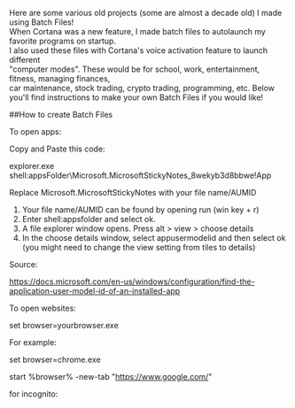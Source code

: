 Here are some various old projects (some are almost a decade old) I made using Batch Files!  
When Cortana was a new feature, I made batch files to autolaunch my favorite programs on startup.  
I also used these files with Cortana's voice activation feature to launch different  
"computer modes". These would be for school, work, entertainment, fitness, managing finances,  
car maintenance, stock trading, crypto trading, programming, etc. Below you'll find instructions to make your own Batch Files if you would like!  

##How to create Batch Files  


To open apps:

Copy and Paste this code:

explorer.exe shell:appsFolder\Microsoft.MicrosoftStickyNotes_8wekyb3d8bbwe!App

Replace Microsoft.MicrosoftStickyNotes with your file name/AUMID

1. Your file name/AUMID can be found by opening run (win key + r)
2. Enter shell:appsfolder and select ok.
3. A file explorer window opens. Press alt > view > choose details
4. In the choose details window, select appusermodelid and then select ok (you might need to change the view setting from tiles to details)

Source:

https://docs.microsoft.com/en-us/windows/configuration/find-the-application-user-model-id-of-an-installed-app

To open websites:

set browser=yourbrowser.exe

For example:

set browser=chrome.exe

start %browser% -new-tab "https://www.google.com/"

for incognito:
